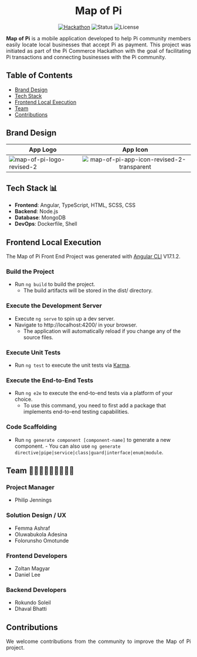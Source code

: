 <h1 align="center"">Map of Pi</h1>

<div align="center">

[![Hackathon](https://img.shields.io/badge/hackathon-PiCommerce-purple.svg)](https://github.com/pi-apps/PiOS/blob/main/pi-commerce.md)
![Status](https://img.shields.io/badge/status-active-success.svg)
![License](https://img.shields.io/badge/license-PIOS-blue.svg)

</div>

<div>
    <p align="justify"><b>Map of Pi</b> is a mobile application developed to help Pi community members easily locate local businesses that accept Pi as payment. This project was initiated as part of the Pi Commerce Hackathon with the goal of facilitating Pi transactions and connecting businesses with the Pi community.</p>
</div>

## Table of Contents

- [Brand Design](#brand-design)
- [Tech Stack](#tech-stack)
- [Frontend Local Execution](#frontend-local-execution)
- [Team](#team)
- [Contributions](#contributions)


## <a name='brand-design'></a>Brand Design

| App Logo  | App Icon |
| ------------- |:-------------:|
| <img src="https://i.ibb.co/XCspKfr/map-of-pi-logo-revised-2.png" alt="map-of-pi-logo-revised-2" border="0">     | <img src="https://i.ibb.co/8Ngm6Ls/map-of-pi-app-icon-revised-2-transparent.png" alt="map-of-pi-app-icon-revised-2-transparent" border="0">

</div>

## <a name='tech-stack'></a>Tech Stack 📊

- **Frontend**: Angular, TypeScript, HTML, SCSS, CSS
- **Backend**: Node.js
- **Database**: MongoDB
- **DevOps**: Dockerfile, Shell


## <a name='frontend-local-execution'></a>Frontend Local Execution

The Map of Pi Front End Project was generated with [Angular CLI](https://github.com/angular/angular-cli) V17.1.2.

### Build the Project

- Run `ng build` to build the project.
    - The build artifacts will be stored in the dist/ directory.

### Execute the Development Server

- Execute `ng serve` to spin up a dev server.
- Navigate to http://localhost:4200/ in your browser.
    - The application will automatically reload if you change any of the source files.

### Execute Unit Tests

- Run `ng test` to execute the unit tests via [Karma](https://karma-runner.github.io).
 
### Execute the End-to-End Tests

- Run `ng e2e` to execute the end-to-end tests via a platform of your choice.
    - To use this command, you need to first add a package that implements end-to-end testing capabilities.

### Code Scaffolding

- Run `ng generate component [component-name]` to generate a new component.     - You can also use `ng generate directive|pipe|service|class|guard|interface|enum|module`.

## <a name='team'></a>Team 🧑👩‍🦱🧔👨🏾‍🦱👨🏾 

### Project Manager
- Philip Jennings

### Solution Design / UX
- Femma Ashraf
- Oluwabukola Adesina
- Folorunsho Omotunde

###  Frontend Developers
- Zoltan Magyar
- Daniel Lee

### Backend Developers
- Rokundo Soleil
- Dhaval Bhatti

## <a name='contributions'></a>Contributions

<div>
    <p align="justify">We welcome contributions from the community to improve the Map of Pi project.</p>
</div>

